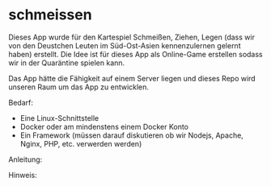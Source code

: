 # schmeissen
Dieses App wurde für den Kartespiel Schmeißen, Ziehen, Legen (dass wir von den Deustchen Leuten 
im Süd-Ost-Asien kennenzulernen gelernt haben) erstellt. Die Idee ist für dieses App als Online-Game
erstellen sodass wir in der Quaräntine spielen kann.

Das App hätte die Fähigkeit auf einem Server liegen und dieses Repo wird unseren Raum um das App zu
entwicklen.

Bedarf:
 - Eine Linux-Schnittstelle
 - Docker oder am mindenstens einem Docker Konto
 - Ein Framework (müssen darauf diskutieren ob wir Nodejs, Apache, Nginx, PHP, etc. verwerden werden)


Anleitung:

Hinweis: